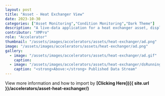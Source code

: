 ```yaml
---
layout: post
title: "Asset - Heat Exchanger View"
date: 2023-10-30
categories: ["Asset Monitoring","Condition Monitoring","Dark Theme"]
description: "A live-data application for a heat exchanger asset, displaying metrics, usage profile, operational safety intelligence, historical data, and recommendations."
contributor: "XMPro"
role: "Accelerator"
thumbnail: "/assets/images/accelerators/assets/heat-exchanger/ad.png"
image: "/assets/images/accelerators/assets/heat-exchanger/ad.png"
gallery:
  - image: "/assets/images/accelerators/assets/heat-exchanger/ad.gif"
    caption: 
  - image: "/assets/images/accelerators/assets/heat-exchanger/dsRunning.png"
    caption: "<strong>Above:</strong> Published Data Stream"
---
```


View more information and how to import by <strong>[Clicking Here]({{ site.url }}/accelerators/asset-heat-exchanger/)</strong>